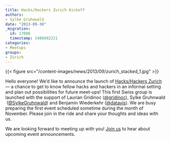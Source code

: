 ```yaml
---
title: Hacks/Hackers Zurich Kickoff
authors:
- Sylke Gruhnwald
date: "2013-09-30"
_migration:
  id: 17086
  timestamp: 1486602221
categories:
- Meetups
groups:
- Zürich
---
```


{{< figure src="/content-images/news/2013/09/zurich\_stacked\_1.jpg" >}}

Hello everyone! We&#8217;d like to announce the launch of [Hacks/Hackers Zurich][1] — a chance to get to know fellow hacks and hackers in an informal setting and plan out possibilities for future meet-ups! This first Swiss group is launched with the support of Laurian Gridinoc ([@gridinoc][2]), Sylke Gruhnwald  ([@SylkeGruhnwald][3]) and Benjamin Wiederkehr ([@datavis][4]). We are busy preparing the first event scheduled sometime during the month of November. Please join in the ride and share your thoughts and ideas with us.

We are looking forward to meeting up with you! [Join us][1] to hear about upcoming event announcements.

 [1]: http://www.meetup.com/Hacks-Hackers-Zurich/
 [2]: http://twitter.com/gridinoc
 [3]: http://twitter.com/SylkeGruhnwald
 [4]: http://twitter.com/datavis
